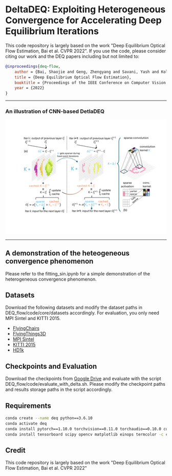 # DeltaDEQ: Exploiting Heterogeneous Convergence for Accelerating Deep Equilibrium Iterations

This code repository is largely based on the work "Deep Equilibrium Optical Flow Estimation, Bai et al. CVPR 2022". If you use the code, please consider citing our work and the DEQ papers including but not limited to:

```bib
@inproceedings{deq-flow,
    author = {Bai, Shaojie and Geng, Zhengyang and Savani, Yash and Kolter, J. Zico},
    title = {Deep Equilibrium Optical Flow Estimation},
    booktitle = {Proceedings of the IEEE Conference on Computer Vision and Pattern Recognition (CVPR)},
    year = {2022}
}
```

---
###  An illustration of CNN-based DetlaDEQ
<div align=center><img src="assets/delta_rule_illustration_CNN.png" width="1000"  /></div>

---

## A demonstration of the heteogeneous convergence phenomenon

Please refer to the fitting_sin.ipynb for a simple demonstration of the heterogeneous convergence phenomenon.


## Datasets
Download the following datasets and modify the dataset paths in DEQ_flow/code/core/datasets accordingly. For evaluation, you only need MPI Sintel and KITTI 2015.

- [FlyingChairs](https://lmb.informatik.uni-freiburg.de/resources/datasets/FlyingChairs.en.html#flyingchairs)
- [FlyingThings3D](https://lmb.informatik.uni-freiburg.de/resources/datasets/SceneFlowDatasets.en.html)
- [MPI Sintel](http://sintel.is.tue.mpg.de/)
- [KITTI 2015](http://www.cvlibs.net/datasets/kitti/eval_scene_flow.php?benchmark=flow)
- [HD1k](http://hci-benchmark.iwr.uni-heidelberg.de/)

## Checkpoints and Evaluation
Download the checkpoints from [Google Drive](https://drive.google.com/drive/folders/1KM7X0Uyfql2rDh6PgOAz1cb96I0Usnf2?usp=sharing) and evaluate with the script DEQ_flow/code/evaluate_with_delta.sh. Please modify the checkpoint paths and results storage paths in the script accordingly.


## Requirements

```bash
conda create --name deq python==3.6.10
conda activate deq
conda install pytorch==1.10.0 torchvision==0.11.0 torchaudio==0.10.0 cudatoolkit=11.3 -c pytorch -c conda-forge
conda install tensorboard scipy opencv matplotlib einops termcolor -c conda-forge
```



## Credit

This code repository is largely based on the work "Deep Equilibrium Optical Flow Estimation, Bai et al. CVPR 2022"
